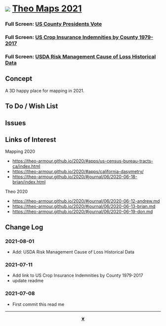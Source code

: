 # [![](https://theo-armour.github.io/maps-2021/lib/assets/icons/mark-github.svg )](https://github.com/theo-armour/maps-2021/ "Source code on GitHub" ) [Theo Maps 2021]( https://theo-armour.github.io/maps-2021/ "Home page" )


<!--@@@
<div class=iframe-resize ><iframe src=https://theo-armour.github.io/maps-2021/sandbox/us-county-votes/ height=100% width=100% ></iframe></div>
_"US County Presidents Votes" in a resizable window. One finger to rotate. Two to zoom._
@@@-->

### Full Screen: [US County Presidents Vote]( https://theo-armour.github.io/maps-2021/sandbox/us-county-votes/ )

<!--@@@
<div class=iframe-resize ><iframe src=https://theo-armour.github.io/maps-2021/sandbox/globe-us-county-indemnity/ height=100% width=100% ></iframe></div>
_"US County Presidents Votes" in a resizable window. One finger to rotate. Two to zoom._
@@@-->

### Full Screen: [US Crop Insurance Indemnities by County 1979-2017  ]( https://theo-armour.github.io/maps-2021/sandbox/globe-us-county-indemnity/ )


### Full Screen: [USDA Risk Management Cause of Loss Historical Data]( https://theo-armour.github.io/maps-2021/sandbox/rma-stats/ )


## Concept

A 3D happy place for mapping in 2021.



## To Do / Wish List


## Issues


## Links of Interest

Mapping 2020

* https://theo-armour.github.io/2020/#apps/us-census-bureau-tracts-ca/index.html
* https://theo-armour.github.io/2020/#apps/california-dasymetry/
* https://theo-armour.github.io/2020/#journal/06/2020-06-18-brian/index.html

Theo 2020

* https://theo-armour.github.io/2020/#journal/06/2020-06-12-andrew.md
* https://theo-armour.github.io/2020/#journal/06/2020-06-13-brian.md
* https://theo-armour.github.io/2020/#journal/06/2020-06-19-don.md


## Change Log

### 2021-08-01

* Add: USDA Risk Management Cause of Loss Historical Data
### 2021-07-11

* Add link to US Crop Insurance Indemnities by County 1979-2017
* update readme

### 2021-07-08

* First commit this read me


***

<center title="Hello! Click me to go up to the top" ><a class=aDingbat href=javascript:window.scrollTo(0,0);> ❦ </a></center>

